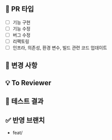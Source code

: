 ## 📝 PR 타입

- [ ] 기능 구현
- [ ] 기능 수정
- [ ] 버그 수정
- [ ] 리팩토링
- [ ] 인프라, 의존성, 환경 변수, 빌드 관련 코드 업데이트

## 🚀 변경 사항

<!-- 로그인 시, 구글 소셜 로그인 기능을 추가했습니다. 와 같이 작성합니다 -->

## 💡 To Reviewer

<!-- review 받고 싶은 point를 작성합니다 -->

## 🧪 테스트 결과

<!-- local에서 postman으로 요청한 결과를 첨부합니다, postman을 사용하지 않으면 관련 화면 캡쳐 -->

## ✅ 반영 브랜치

<!-- feat/#issue -> dev와 같이 반영 브랜치를 표시합니다 -->
<!-- closed #issue로 merge되면 issue가 자동으로 close되게 해줍니다 -->

- feat/
